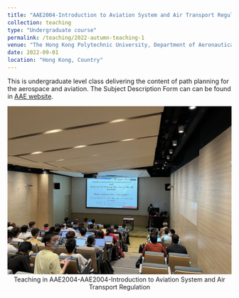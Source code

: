 ```yaml
---
title: "AAE2004-Introduction to Aviation System and Air Transport Regulation"
collection: teaching
type: "Undergraduate course"
permalink: /teaching/2022-autumn-teaching-1
venue: "The Hong Kong Polytechnic University, Department of Aeronautical and Aviation Engineering"
date: 2022-09-01
location: "Hong Kong, Country"
---
```


This is undergraduate level class delivering the content of path planning for the aerospace and aviation. The Subject Description Form can can be found in [AAE website](https://www.polyu.edu.hk/aae/-/media/department/aae/publication/subject-list---2022/undergraduate/sdf_aae2004-intro-to-aviation-sys-and-air-transport-regulation_20220906.pdf).

<img src='/images/teaching/AAE2004.jpg' width="800">

<center> Teaching in AAE2004-AAE2004-Introduction to Aviation System and Air Transport Regulation </center>



